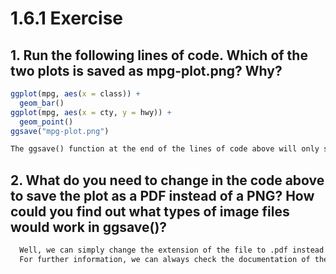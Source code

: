 # 1.6.1 Exercise
## 1. Run the following lines of code. Which of the two plots is saved as mpg-plot.png? Why?
```R
ggplot(mpg, aes(x = class)) +
  geom_bar()
ggplot(mpg, aes(x = cty, y = hwy)) +
  geom_point()
ggsave("mpg-plot.png")
```
```txt
The ggsave() function at the end of the lines of code above will only save the most recent plot created. Thus, it will save the scatterplot where x = cty and y = hwy--not the one with bar chart.
```
## 2. What do you need to change in the code above to save the plot as a PDF instead of a PNG? How could you find out what types of image files would work in ggsave()?
```txt
  Well, we can simply change the extension of the file to .pdf instead of .png.
  For further information, we can always check the documentation of the dunction by running ?____
```
